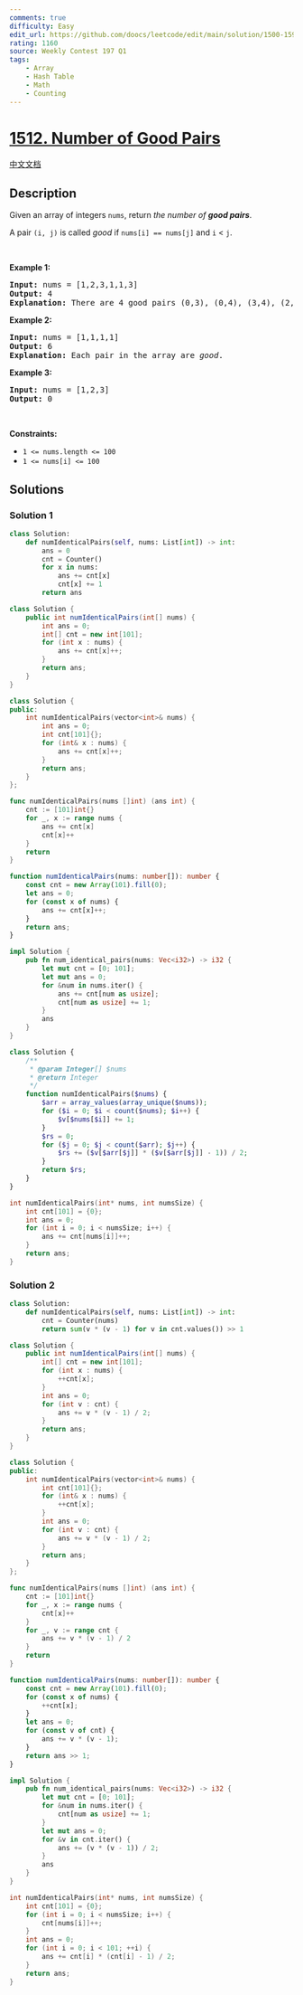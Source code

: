 ```yaml
---
comments: true
difficulty: Easy
edit_url: https://github.com/doocs/leetcode/edit/main/solution/1500-1599/1512.Number%20of%20Good%20Pairs/README_EN.md
rating: 1160
source: Weekly Contest 197 Q1
tags:
    - Array
    - Hash Table
    - Math
    - Counting
---
```


<!-- problem:start -->

# [1512. Number of Good Pairs](https://leetcode.com/problems/number-of-good-pairs)

[中文文档](/solution/1500-1599/1512.Number%20of%20Good%20Pairs/README.md)

## Description

<p>Given an array of integers <code>nums</code>, return <em>the number of <strong>good pairs</strong></em>.</p>

<p>A pair <code>(i, j)</code> is called <em>good</em> if <code>nums[i] == nums[j]</code> and <code>i</code> &lt; <code>j</code>.</p>

<p>&nbsp;</p>
<p><strong class="example">Example 1:</strong></p>

<pre>
<strong>Input:</strong> nums = [1,2,3,1,1,3]
<strong>Output:</strong> 4
<strong>Explanation:</strong> There are 4 good pairs (0,3), (0,4), (3,4), (2,5) 0-indexed.
</pre>

<p><strong class="example">Example 2:</strong></p>

<pre>
<strong>Input:</strong> nums = [1,1,1,1]
<strong>Output:</strong> 6
<strong>Explanation:</strong> Each pair in the array are <em>good</em>.
</pre>

<p><strong class="example">Example 3:</strong></p>

<pre>
<strong>Input:</strong> nums = [1,2,3]
<strong>Output:</strong> 0
</pre>

<p>&nbsp;</p>
<p><strong>Constraints:</strong></p>

<ul>
	<li><code>1 &lt;= nums.length &lt;= 100</code></li>
	<li><code>1 &lt;= nums[i] &lt;= 100</code></li>
</ul>

## Solutions

<!-- solution:start -->

### Solution 1

<!-- tabs:start -->

```python
class Solution:
    def numIdenticalPairs(self, nums: List[int]) -> int:
        ans = 0
        cnt = Counter()
        for x in nums:
            ans += cnt[x]
            cnt[x] += 1
        return ans
```

```java
class Solution {
    public int numIdenticalPairs(int[] nums) {
        int ans = 0;
        int[] cnt = new int[101];
        for (int x : nums) {
            ans += cnt[x]++;
        }
        return ans;
    }
}
```

```cpp
class Solution {
public:
    int numIdenticalPairs(vector<int>& nums) {
        int ans = 0;
        int cnt[101]{};
        for (int& x : nums) {
            ans += cnt[x]++;
        }
        return ans;
    }
};
```

```go
func numIdenticalPairs(nums []int) (ans int) {
	cnt := [101]int{}
	for _, x := range nums {
		ans += cnt[x]
		cnt[x]++
	}
	return
}
```

```ts
function numIdenticalPairs(nums: number[]): number {
    const cnt = new Array(101).fill(0);
    let ans = 0;
    for (const x of nums) {
        ans += cnt[x]++;
    }
    return ans;
}
```

```rust
impl Solution {
    pub fn num_identical_pairs(nums: Vec<i32>) -> i32 {
        let mut cnt = [0; 101];
        let mut ans = 0;
        for &num in nums.iter() {
            ans += cnt[num as usize];
            cnt[num as usize] += 1;
        }
        ans
    }
}
```

```php
class Solution {
    /**
     * @param Integer[] $nums
     * @return Integer
     */
    function numIdenticalPairs($nums) {
        $arr = array_values(array_unique($nums));
        for ($i = 0; $i < count($nums); $i++) {
            $v[$nums[$i]] += 1;
        }
        $rs = 0;
        for ($j = 0; $j < count($arr); $j++) {
            $rs += ($v[$arr[$j]] * ($v[$arr[$j]] - 1)) / 2;
        }
        return $rs;
    }
}
```

```c
int numIdenticalPairs(int* nums, int numsSize) {
    int cnt[101] = {0};
    int ans = 0;
    for (int i = 0; i < numsSize; i++) {
        ans += cnt[nums[i]]++;
    }
    return ans;
}
```

<!-- tabs:end -->

<!-- solution:end -->

<!-- solution:start -->

### Solution 2

<!-- tabs:start -->

```python
class Solution:
    def numIdenticalPairs(self, nums: List[int]) -> int:
        cnt = Counter(nums)
        return sum(v * (v - 1) for v in cnt.values()) >> 1
```

```java
class Solution {
    public int numIdenticalPairs(int[] nums) {
        int[] cnt = new int[101];
        for (int x : nums) {
            ++cnt[x];
        }
        int ans = 0;
        for (int v : cnt) {
            ans += v * (v - 1) / 2;
        }
        return ans;
    }
}
```

```cpp
class Solution {
public:
    int numIdenticalPairs(vector<int>& nums) {
        int cnt[101]{};
        for (int& x : nums) {
            ++cnt[x];
        }
        int ans = 0;
        for (int v : cnt) {
            ans += v * (v - 1) / 2;
        }
        return ans;
    }
};
```

```go
func numIdenticalPairs(nums []int) (ans int) {
	cnt := [101]int{}
	for _, x := range nums {
		cnt[x]++
	}
	for _, v := range cnt {
		ans += v * (v - 1) / 2
	}
	return
}
```

```ts
function numIdenticalPairs(nums: number[]): number {
    const cnt = new Array(101).fill(0);
    for (const x of nums) {
        ++cnt[x];
    }
    let ans = 0;
    for (const v of cnt) {
        ans += v * (v - 1);
    }
    return ans >> 1;
}
```

```rust
impl Solution {
    pub fn num_identical_pairs(nums: Vec<i32>) -> i32 {
        let mut cnt = [0; 101];
        for &num in nums.iter() {
            cnt[num as usize] += 1;
        }
        let mut ans = 0;
        for &v in cnt.iter() {
            ans += (v * (v - 1)) / 2;
        }
        ans
    }
}
```

```c
int numIdenticalPairs(int* nums, int numsSize) {
    int cnt[101] = {0};
    for (int i = 0; i < numsSize; i++) {
        cnt[nums[i]]++;
    }
    int ans = 0;
    for (int i = 0; i < 101; ++i) {
        ans += cnt[i] * (cnt[i] - 1) / 2;
    }
    return ans;
}
```

<!-- tabs:end -->

<!-- solution:end -->

<!-- problem:end -->
